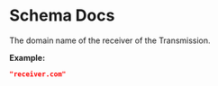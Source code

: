 <!-- ⚠️ GENERATED CONTENT - DO NOT MODIFY DIRECTLY ⚠️ -->

# Schema Docs

The domain name of the receiver of the Transmission.

**Example:** 

```json
"receiver.com"
```

